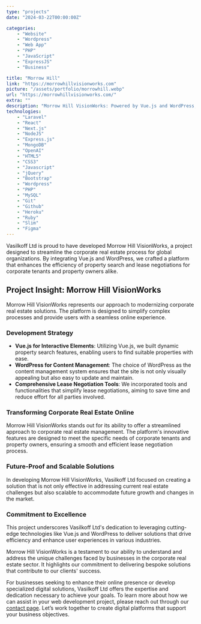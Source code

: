 ```yaml
---
type: "projects"
date: "2024-03-22T00:00:00Z"

categories: 
    - "Website"
    - "Wordpress"
    - "Web App"
    - "PHP"
    - "JavaScript"
    - "ExpressJS"
    - "Business"

title: "Morrow Hill"
link: "https://morrowhillvisionworks.com"
picture: "/assets/portfolio/morrowhill.webp"
url: "https://morrowhillvisionworks.com/"
extra: ""
description: "Morrow Hill VisionWorks: Powered by Vue.js and WordPress, we create seamless online experiences for premier global organizations."
technologies: 
    - "Laravel"
    - "React"
    - "Next.js"
    - "NodeJS"
    - "Express.js"
    - "MongoDB"
    - "OpenAI"
    - "HTML5"
    - "CSS3"
    - "Javascript"
    - "jQuery"
    - "Bootstrap"
    - "Wordpress"
    - "PHP"
    - "MySQL"
    - "Git"
    - "Github"
    - "Heroku"
    - "Ruby"
    - "Slim"
    - "Figma"
---
```

Vasilkoff Ltd is proud to have developed Morrow Hill VisionWorks, a project designed to streamline the corporate real estate process for global organizations. By integrating Vue.js and WordPress, we crafted a platform that enhances the efficiency of property search and lease negotiations for corporate tenants and property owners alike.

## Project Insight: Morrow Hill VisionWorks
Morrow Hill VisionWorks represents our approach to modernizing corporate real estate solutions. The platform is designed to simplify complex processes and provide users with a seamless online experience.

### Development Strategy
- **Vue.js for Interactive Elements**: Utilizing Vue.js, we built dynamic property search features, enabling users to find suitable properties with ease.
- **WordPress for Content Management**: The choice of WordPress as the content management system ensures that the site is not only visually appealing but also easy to update and maintain.
- **Comprehensive Lease Negotiation Tools**: We incorporated tools and functionalities that simplify lease negotiations, aiming to save time and reduce effort for all parties involved.

### Transforming Corporate Real Estate Online
Morrow Hill VisionWorks stands out for its ability to offer a streamlined approach to corporate real estate management. The platform's innovative features are designed to meet the specific needs of corporate tenants and property owners, ensuring a smooth and efficient lease negotiation process.

### Future-Proof and Scalable Solutions
In developing Morrow Hill VisionWorks, Vasilkoff Ltd focused on creating a solution that is not only effective in addressing current real estate challenges but also scalable to accommodate future growth and changes in the market.

### Commitment to Excellence
This project underscores Vasilkoff Ltd's dedication to leveraging cutting-edge technologies like Vue.js and WordPress to deliver solutions that drive efficiency and enhance user experiences in various industries.

Morrow Hill VisionWorks is a testament to our ability to understand and address the unique challenges faced by businesses in the corporate real estate sector. It highlights our commitment to delivering bespoke solutions that contribute to our clients' success.

For businesses seeking to enhance their online presence or develop specialized digital solutions, Vasilkoff Ltd offers the expertise and dedication necessary to achieve your goals. To learn more about how we can assist in your web development project, please reach out through our [contact page](https://vasilkoff.com/contact-us). Let’s work together to create digital platforms that support your business objectives.